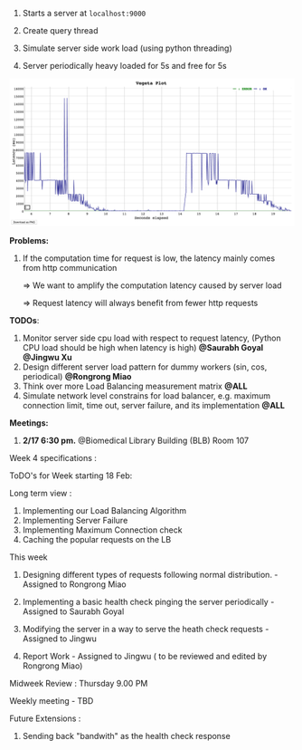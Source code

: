 1. Starts a server at `localhost:9000`

2. Create query thread
3. Simulate server side work load (using python threading)
4. Server periodically heavy loaded for 5s and free for 5s

<img src='latency_vs_time.png'>

**Problems:**

1. If the computation time for request is low, the latency mainly comes from http communication

   => We want to amplify the computation latency caused by server load

   => Request latency will always benefit from fewer http requests

**TODOs**:

1. Monitor server side cpu load with respect to request latency, (Python CPU load should be high when latency is high) **@Saurabh  Goyal @Jingwu Xu**
2. Design different server load pattern for dummy workers (sin, cos, periodical) **@Rongrong Miao**
3. Think over more Load Balancing measurement matrix **@ALL**
4. Simulate network level constrains for load balancer, e.g. maximum connection limit, time out, server failure, and its implementation **@ALL**

**Meetings:**

1. **2/17  6:30 pm.** @Biomedical Library Building (BLB) Room 107


Week 4 specifications : 

ToDO's for Week starting 18 Feb: 

Long term view : 
1) Implementing our Load Balancing Algorithm
2) Implementing Server Failure 
3) Implementing Maximum Connection check 
4) Caching the popular requests on the LB 

This week 
1) Designing different types of requests following normal distribution. - Assigned to Rongrong Miao


2) Implementing a basic health check pinging the server periodically - Assigned to Saurabh Goyal 


3) Modifying the server in a way to serve the heath check requests - Assigned to Jingwu 


4) Report Work - Assigned to Jingwu ( to be reviewed and edited by Rongrong Miao)

Midweek Review : 
Thursday 9.00 PM

Weekly meeting - 
TBD

Future Extensions : 
1) Sending back "bandwith" as the health check response
